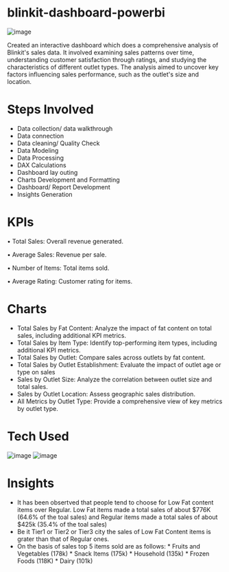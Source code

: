 # blinkit-dashboard-powerbi


![image](https://github.com/user-attachments/assets/22656767-c2dc-476f-8e66-29dc6d639b46)


Created an interactive dashboard which does a comprehensive analysis of Blinkit's sales data. It involved examining sales patterns over time, understanding customer satisfaction through ratings, and studying the characteristics of different outlet types. The analysis aimed to uncover key factors influencing sales performance, such as the outlet's size and location.


# Steps Involved

* Data collection/ data walkthrough
* Data connection
* Data cleaning/ Quality Check
* Data Modeling
* Data Processing
* DAX Calculations
* Dashboard lay outing
* Charts Development and Formatting
* Dashboard/ Report Development
* Insights Generation


# KPIs

• Total Sales: Overall revenue generated.

• Average Sales: Revenue per sale.

• Number of Items: Total items sold.

• Average Rating: Customer rating for items.


# Charts

* Total Sales by Fat Content: Analyze the impact of fat content on total sales, including additional KPI metrics.
* Total Sales by Item Type: Identify top-performing item types, including additional KPI metrics.
* Total Sales by Outlet: Compare sales across outlets by fat content.
* Total Sales by Outlet Establishment: Evaluate the impact of outlet age or type on sales
* Sales by Outlet Size: Analyze the correlation between outlet size and total sales.
* Sales by Outlet Location: Assess geographic sales distribution.
* All Metrics by Outlet Type: Provide a comprehensive view of key metrics by outlet type.



# Tech Used 

![image](https://github.com/user-attachments/assets/fb569ce3-ea19-4455-9bf4-1eff864fba39)              ![image](https://github.com/user-attachments/assets/fabf5e01-b3cd-466d-b5dd-8a779d6d46e1)


# Insights 

* It has been obsertved that people tend to choose for Low Fat content items over Regular. Low Fat items made a total sales of about
  $776K (64.6% of the toal sales) and Regular items made a total sales of about $425k (35.4% of the toal sales)
* Be it Tier1 or Tier2 or Tier3 city the sales of Low Fat Content items is grater than that of Regular ones.
* On the basis of sales top 5 items sold are as follows:
          * Fruits and Vegetables (178k)
          * Snack Items (175k)
          * Household (135k)
          * Frozen Foods (118K)
          * Dairy (101k)   





